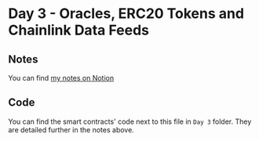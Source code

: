 # Day 3 - Oracles, ERC20 Tokens and Chainlink Data Feeds

## Notes

You can find [my notes on Notion](https://candied-plant-8ae.notion.site/Day-3-Oracles-ERC20-Tokens-and-Chainlink-Data-Feeds-7c6bb00212bc46ce801aa21d2a923594?pvs=4)

## Code

You can find the smart contracts' code next to this file in `Day 3` folder. They are detailed further in the notes above.
